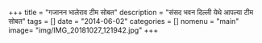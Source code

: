 +++
title = "गजानन भालेराव टीम सोबत"
description = "संसद भवन दिल्ली येथे आपल्या टीम सोबत"
tags = []
date = "2014-06-02"
categories = []
nomenu = "main"
image= "img/IMG_20181027_121942.jpg"
+++

